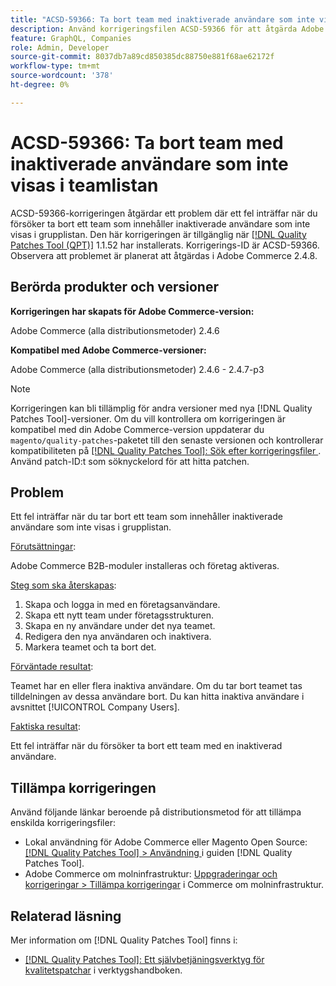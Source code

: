 ```yaml
---
title: "ACSD-59366: Ta bort team med inaktiverade användare som inte visas i teamlistan"
description: Använd korrigeringsfilen ACSD-59366 för att åtgärda Adobe Commerce-problemet om ett fel inträffar när du försöker ta bort ett team som innehåller inaktiverade användare som inte visas i grupplistan.
feature: GraphQL, Companies
role: Admin, Developer
source-git-commit: 8037db7a89cd850385dc88750e881f68ae62172f
workflow-type: tm+mt
source-wordcount: '378'
ht-degree: 0%

---
```


# ACSD-59366: Ta bort team med inaktiverade användare som inte visas i teamlistan

ACSD-59366-korrigeringen åtgärdar ett problem där ett fel inträffar när du försöker ta bort ett team som innehåller inaktiverade användare som inte visas i grupplistan. Den här korrigeringen är tillgänglig när [[!DNL Quality Patches Tool (QPT)]](/help/tools/quality-patches-tool/quality-patches-tool-to-self-serve-quality-patches.md) 1.1.52 har installerats. Korrigerings-ID är ACSD-59366. Observera att problemet är planerat att åtgärdas i Adobe Commerce 2.4.8.

## Berörda produkter och versioner

**Korrigeringen har skapats för Adobe Commerce-version:**

Adobe Commerce (alla distributionsmetoder) 2.4.6

**Kompatibel med Adobe Commerce-versioner:**

Adobe Commerce (alla distributionsmetoder) 2.4.6 - 2.4.7-p3

>[!NOTE]
>
>Korrigeringen kan bli tillämplig för andra versioner med nya [!DNL Quality Patches Tool]-versioner. Om du vill kontrollera om korrigeringen är kompatibel med din Adobe Commerce-version uppdaterar du `magento/quality-patches`-paketet till den senaste versionen och kontrollerar kompatibiliteten på [[!DNL Quality Patches Tool]: Sök efter korrigeringsfiler ](https://experienceleague.adobe.com/tools/commerce-quality-patches/index.html). Använd patch-ID:t som söknyckelord för att hitta patchen.

## Problem

Ett fel inträffar när du tar bort ett team som innehåller inaktiverade användare som inte visas i grupplistan.

<u>Förutsättningar</u>:

Adobe Commerce B2B-moduler installeras och företag aktiveras.

<u>Steg som ska återskapas</u>:

1. Skapa och logga in med en företagsanvändare.
1. Skapa ett nytt team under företagsstrukturen.
1. Skapa en ny användare under det nya teamet.
1. Redigera den nya användaren och inaktivera.
1. Markera teamet och ta bort det.

<u>Förväntade resultat</u>:

Teamet har en eller flera inaktiva användare. Om du tar bort teamet tas tilldelningen av dessa användare bort. Du kan hitta inaktiva användare i avsnittet [!UICONTROL Company Users].

<u>Faktiska resultat</u>:

Ett fel inträffar när du försöker ta bort ett team med en inaktiverad användare.

## Tillämpa korrigeringen

Använd följande länkar beroende på distributionsmetod för att tillämpa enskilda korrigeringsfiler:

* Lokal användning för Adobe Commerce eller Magento Open Source: [[!DNL Quality Patches Tool] > Användning ](/help/tools/quality-patches-tool/usage.md) i guiden [!DNL Quality Patches Tool].
* Adobe Commerce om molninfrastruktur: [Uppgraderingar och korrigeringar > Tillämpa korrigeringar](https://experienceleague.adobe.com/docs/commerce-cloud-service/user-guide/develop/upgrade/apply-patches.html) i Commerce om molninfrastruktur.

## Relaterad läsning

Mer information om [!DNL Quality Patches Tool] finns i:

* [[!DNL Quality Patches Tool]: Ett självbetjäningsverktyg för kvalitetspatchar](/help/tools/quality-patches-tool/quality-patches-tool-to-self-serve-quality-patches.md) i verktygshandboken.


